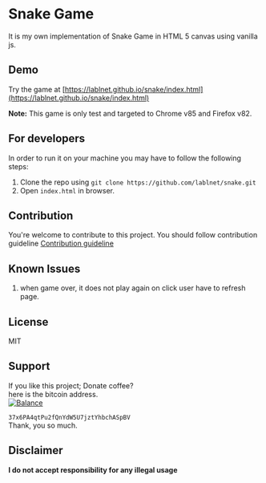 # Snake Game

It is my own implementation of Snake Game in HTML 5 canvas using vanilla js.

## Demo

Try the game at  [https://lablnet.github.io/snake/index.html](https://lablnet.github.io/snake/index.html)

**Note:**  This game is only test and targeted to Chrome v85 and Firefox v82. 


## For developers

In order to run it on your machine you may have to follow the following steps:

1.  Clone the repo using  `git clone https://github.com/lablnet/snake.git`
2.  Open `index.html` in browser.

## Contribution

You're welcome to contribute to this project. You should follow contribution guideline  [Contribution guideline](https://github.com/lablnet/snake/blob/main/CONTRIBUTING.md)

## Known Issues
1. when game over, it does not play again on click user have to refresh page.

## License

MIT

## Support

If you like this project; Donate coffee?  
here is the bitcoin address.  
[![Balance](https://camo.githubusercontent.com/5d11d8f27f779200278a35652d3abab9668a687b/68747470733a2f2f696d672e62616c616e636562616467652e696f2f6274632f33377836504134717450753266516e5964573555376a7a74596862636841537042562e737667)](https://img.balancebadge.io/btc/37x6PA4qtPu2fQnYdW5U7jztYhbchASpBV.svg)

`37x6PA4qtPu2fQnYdW5U7jztYhbchASpBV`  
Thank, you so much.

## Disclaimer

**I do not accept responsibility for any illegal usage**
